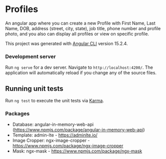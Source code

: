 # Profiles

An angular app where you can create a new Profile with First Name, Last Name, DOB, address (street, city, state), job title, phone number and profile photo, 
and you also can display all profiles or view on specific profile.

This project was generated with [Angular CLI](https://github.com/angular/angular-cli) version 15.2.4.

### Development server

Run `ng serve` for a dev server. Navigate to `http://localhost:4200/`. The application will automatically reload if you change any of the source files.

## Running unit tests

Run `ng test` to execute the unit tests via [Karma](https://karma-runner.github.io).

### Packages

* Database: angular-in-memory-web-api (https://www.npmjs.com/package/angular-in-memory-web-api)
* Template: admin-lte - https://adminlte.io/
* Image Cropper: ngx-image-cropper - https://www.npmjs.com/package/ngx-image-cropper
* Mask: ngx-mask - https://www.npmjs.com/package/ngx-mask


